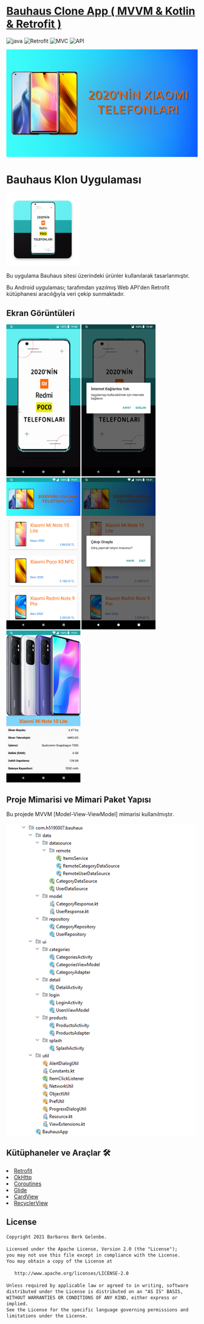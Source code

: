 # [Bauhaus Clone App ( MVVM & Kotlin & Retrofit )](https://github.com/BarbarosBerk34/BauhausApp)

![java](https://img.shields.io/badge/Kotlin-1.5.xxx-brightgreen.svg)
![Retrofit](https://img.shields.io/badge/Retrofit-2.9.x-orange.svg)
![MVC](https://img.shields.io/badge/Clean--Code-MVVM-brightgreen.svg)
<a><img src="https://img.shields.io/badge/API-21%2B-brightgreen.svg?style=flat" alt="API" /></a>

<p align="center">
<img src="https://github.com/BarbarosBerk34/Android-Mi-Phones-App/blob/master/images/banner.jpg"/>
</p>

# Bauhaus Klon Uygulaması
![appicon](https://github.com/BarbarosBerk34/Android-Mi-Phones-App/blob/master/images/logo.png)

Bu uygulama Bauhaus sitesi üzerindeki ürünler kullanılarak tasarlanmıştır.

Bu Android uygulaması; tarafımdan yazılmış Web API'den Retrofit kütüphanesi aracılığıyla veri çekip sunmaktadır.

## Ekran Görüntüleri
<p>
  <img height= "400"  src="https://github.com/BarbarosBerk34/Android-Mi-Phones-App/blob/master/screens/Screen_1.png" alt="SS1" />
  <img height= "400"  src="https://github.com/BarbarosBerk34/Android-Mi-Phones-App/blob/master/screens/Screen_2.png" alt="SS2" />
  <img height= "400"  src="https://github.com/BarbarosBerk34/Android-Mi-Phones-App/blob/master/screens/Screen_3.png" alt="SS3" />
  <img height= "400"  src="https://github.com/BarbarosBerk34/Android-Mi-Phones-App/blob/master/screens/Screen_4.png" alt="SS4" />
  <img height= "400"  src="https://github.com/BarbarosBerk34/Android-Mi-Phones-App/blob/master/screens/Screen_5.png" alt="SS5" />
</p>

## Proje Mimarisi ve Mimari Paket Yapısı
Bu projede MVVM [Model-View-ViewModel] mimarisi kullanılmıştır.<br><br>
![Architecture](https://github.com/BarbarosBerk34/BauhausApp/blob/main/Photos/MVVM.png)

## Kütüphaneler ve Araçlar 🛠
<li><a href="https://github.com/square/retrofit">Retrofit</a></li>
<li><a href="https://github.com/square/okhttp">OkHttp</a></li>
<li><a href="https://kotlinlang.org/docs/coroutines-overview.html">Coroutines</a></li>
<li><a href="https://github.com/bumptech/glide">Glide</a></li>
<li><a href="https://developer.android.com/jetpack/androidx/releases/cardview">CardView</a></li>
<li><a href="https://developer.android.com/jetpack/androidx/releases/recyclerview">RecyclerView</a></li>


License
--------


    Copyright 2021 Barbaros Berk Gelenbe.

    Licensed under the Apache License, Version 2.0 (the "License");
    you may not use this file except in compliance with the License.
    You may obtain a copy of the License at

       http://www.apache.org/licenses/LICENSE-2.0

    Unless required by applicable law or agreed to in writing, software
    distributed under the License is distributed on an "AS IS" BASIS,
    WITHOUT WARRANTIES OR CONDITIONS OF ANY KIND, either express or implied.
    See the License for the specific language governing permissions and
    limitations under the License.
